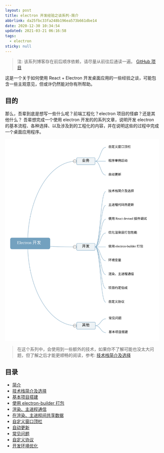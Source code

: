```yaml
---
layout: post
title: electron 开发经验之谈系列-简介
abbrlink: da25fbc33fa248b196ea573b661dbe14
date: 2020-12-30 10:34:54
updated: 2021-03-21 06:16:58
tags:
  - electron
sticky: null
---
```


> 注: 该系列博客存在前后顺序依赖，请尽量从前往后通读一遍。
> [GitHub 项目](https://github.com/rxliuli/electron_example)

这是一个关于如何使用 React + Electron 开发桌面应用的一些经验之谈，可能包含一些主观意见，但或许仍然能对你有所帮助。

## 目的

那么，吾辈到底是想写一些什么呢？前端工程化？electron 项目的怪癖？还是其他什么？
吾辈想完成一个使用 electron 开发的的系列文章，说明开发 electron 的基本流程、各种选择、以及涉及到的工程化的内容，并在说明这些的过程中完成一个桌面应用程序。

![Electron 开发概略.km.svg](/resource/39b5cdfd3442416487c6393b99ede340.svg)

> 在这个系列中，会使用到一些额外的技术，如果你不了解可能也没太大问题，但了解之后才能更顺畅的阅读，参考: [技术栈简介及选择](/p/74b1ec3c598940c2afbd17cdd50e31cb)

## 目录

- [简介](/p/da25fbc33fa248b196ea573b661dbe14)
- [技术栈简介及选择](/p/74b1ec3c598940c2afbd17cdd50e31cb)
- [基本项目搭建](/p/475d21afd2404d5ba1f71f600c44da09)
- [使用 electron-builder 打包](/p/63f0a26fdd3743668b11410a10625c1b)
- [渲染、主进程通信](/p/6e778ce220e042a0902e7a85976e7e47)
- [在渲染、主进程间共享数据](/p/db74e6e5d2444bc3b6e185a7b338bbf6)
- [自定义窗口顶栏](/p/9d55c013167a4e6d802fde969291c34b)
- [自动更新](/p/0f342a17caae4f1e845a543770008e35)
- [常见问题](/p/76072311817b4c1985ab5746e8f91d87)
- [自定义协议](/p/ff86c5343d38460a8e78a62617f9eace)
- [开发环境优化](/p/1527b67fbd78494cb716e2db4b8fb688)
